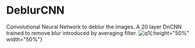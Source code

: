 # DeblurCNN
Convolutional Neural Network to deblur the images. A 20 layer DnCNN trained to remove blur introduced by averaging filter.
![q1](https://user-images.githubusercontent.com/31041518/46580766-06c81780-ca49-11e8-856f-3f202dc7912a.jpg){:height="50%" width="50%"}
